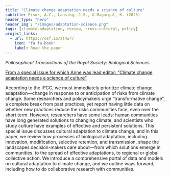 ```yaml
---
title: "Climate change adaptation needs a science of culture"
subtitle: Pisor, A.C., Lansing, J.S., & Magargal, K. (2023)
header_type: "hero"
header_img : "/images/adaptation-science.png"
tags: [climate-adaptation, review, cross-cultural, policy]
project_links:
  - url: https://osf.io/at4wr/
    icon: "fa fa-book"
    label: Read the paper
---
```

*Philosophical Transactions of the Royal Society: Biological Sciences*

<i class="fa-solid fa-book"></i><a style="text-align:left;" href="https://royalsocietypublishing.org/toc/rstb/2023/378/1889" class="btn">From a special issue for which Anne was lead editor: "Climate change adaptation needs a science of culture"</a>

According to the IPCC, we must immediately prioritize climate change adaptation—change in response to or anticipation of risks from climate change. Some researchers and policymakers urge “transformative change”, a complete break from past practices, yet report having little data on whether new practices reduce the risks communities face, even over the short term. However, researchers have some leads: human communities have long generated solutions to changing climate, and scientists who study culture have examples of effective and persistent solutions. This special issue discusses cultural adaptation to climate change, and in this paper, we review how processes of biological adaptation, including innovation, modification, selective retention, and transmission, shape the landscapes decision-makers care about—from which solutions emerge in communities, to the spread of effective adaptations, to regional or global collective action. We introduce a comprehensive portal of data and models on cultural adaptation to climate change, and we outline ways forward, including how to do collaborative research with communities.
